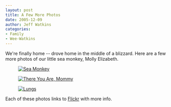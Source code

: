 ```yaml
---
layout: post
title: A Few More Photos
date: 2005-12-09
author: Jeff Watkins
categories:
- Family
- Wee-Watkins
---
```


We're finally home -- drove home in the middle of a blizzard. Here are a few more photos of our little sea monkey, Molly Elizabeth.

<figure><a href="http://www.flickr.com/photo.gne?id=71932447"><img class="photo" src="http://static.flickr.com/20/71932447_7180f12bfc.jpg" alt="Sea Monkey" border="0"></a></figure>

<figure><a href="http://www.flickr.com/photo.gne?id=71932440"><img class="photo" src="http://static.flickr.com/35/71932440_ed3f8b990c.jpg" alt="There You Are, Mommy" border="0"></a></figure>

<figure><a href="http://www.flickr.com/photo.gne?id=71932437"><img class="photo" src="http://static.flickr.com/35/71932437_8c3e2dfb03.jpg" alt="Lungs" border="0"></a></figure>

Each of these photos links to [Flickr](http://flickr.com/) with more info.
